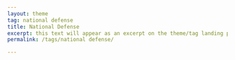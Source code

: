 ```yaml
---
layout: theme
tag: national defense
title: National Defense
excerpt: this text will appear as an excerpt on the theme/tag landing page
permalink: /tags/national defense/

---
```

